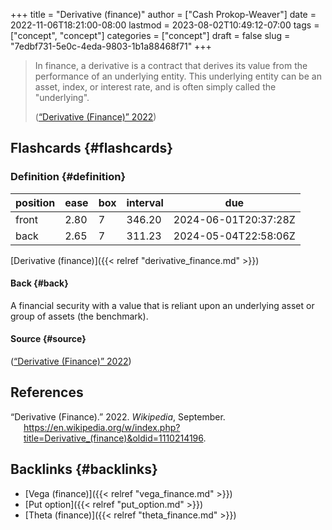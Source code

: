 +++
title = "Derivative (finance)"
author = ["Cash Prokop-Weaver"]
date = 2022-11-06T18:21:00-08:00
lastmod = 2023-08-02T10:49:12-07:00
tags = ["concept", "concept"]
categories = ["concept"]
draft = false
slug = "7edbf731-5e0c-4eda-9803-1b1a88468f71"
+++

> In finance, a derivative is a contract that derives its value from the performance of an underlying entity. This underlying entity can be an asset, index, or interest rate, and is often simply called the "underlying".
>
> (<a href="#citeproc_bib_item_1">“Derivative (Finance)” 2022</a>)


## Flashcards {#flashcards}


### Definition {#definition}

| position | ease | box | interval | due                  |
|----------|------|-----|----------|----------------------|
| front    | 2.80 | 7   | 346.20   | 2024-06-01T20:37:28Z |
| back     | 2.65 | 7   | 311.23   | 2024-05-04T22:58:06Z |

[Derivative (finance)]({{< relref "derivative_finance.md" >}})


#### Back {#back}

A financial security with a value that is reliant upon an underlying asset or group of assets (the benchmark).


#### Source {#source}

(<a href="#citeproc_bib_item_1">“Derivative (Finance)” 2022</a>)

## References

<style>.csl-entry{text-indent: -1.5em; margin-left: 1.5em;}</style><div class="csl-bib-body">
  <div class="csl-entry"><a id="citeproc_bib_item_1"></a>“Derivative (Finance).” 2022. <i>Wikipedia</i>, September. <a href="https://en.wikipedia.org/w/index.php?title=Derivative_(finance)&oldid=1110214196">https://en.wikipedia.org/w/index.php?title=Derivative_(finance)&#38;oldid=1110214196</a>.</div>
</div>


## Backlinks {#backlinks}

-   [Vega (finance)]({{< relref "vega_finance.md" >}})
-   [Put option]({{< relref "put_option.md" >}})
-   [Theta (finance)]({{< relref "theta_finance.md" >}})
